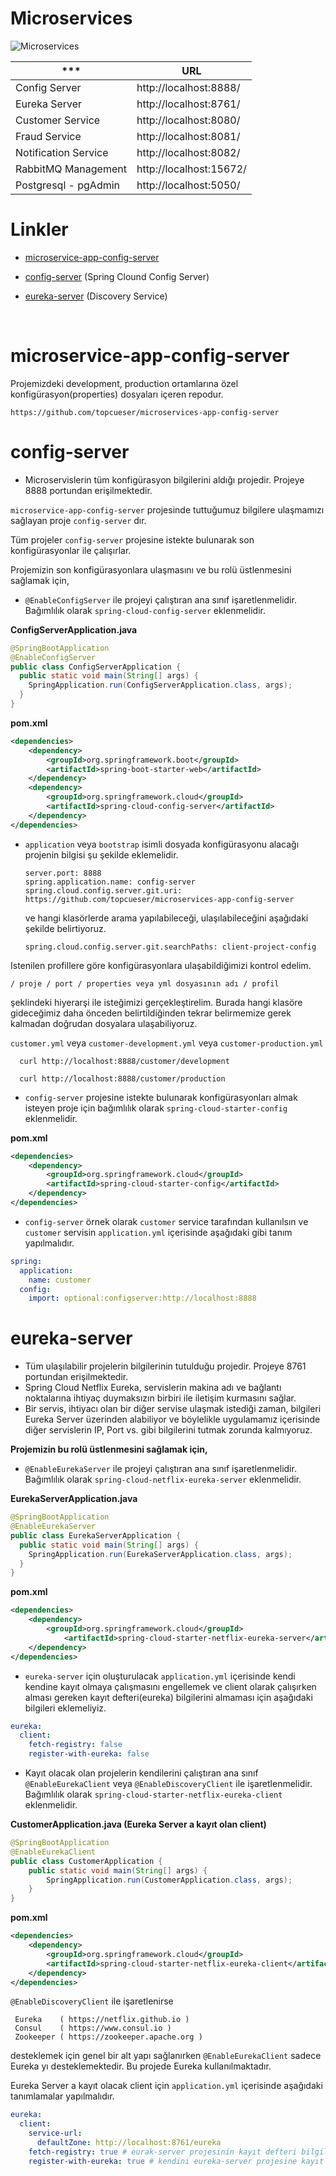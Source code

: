 # Microservices

![Microservices](https://github.com/topcueser/amigosservices/blob/master/microservices.png?raw=true)

*** | URL |
| --- | --- |
| Config Server         | http://localhost:8888/ |
| Eureka Server         | http://localhost:8761/ |
| Customer Service      | http://localhost:8080/ |
| Fraud Service         | http://localhost:8081/ |
| Notification Service  | http://localhost:8082/ |
| RabbitMQ Management   | http://localhost:15672/ |
| Postgresql - pgAdmin  | http://localhost:5050/ |

# Linkler

- [microservice-app-config-server](#microservice-app-config-server)

- [config-server](#config-server) (Spring Clound Config Server)

- [eureka-server](#eureka-server) (Discovery Service)

<br>

# microservice-app-config-server

Projemizdeki development, production ortamlarına özel konfigürasyon(properties) dosyaları içeren repodur. 

```
https://github.com/topcueser/microservices-app-config-server
```
# config-server

- Microservislerin tüm konfigürasyon bilgilerini aldığı projedir. 
Projeye 8888 portundan erişilmektedir.

 `microservice-app-config-server` projesinde tuttuğumuz bilgilere ulaşmamızı sağlayan proje `config-server` dır.
 
 Tüm projeler `config-server` projesine istekte bulunarak son konfigürasyonlar ile çalışırlar.
 
 Projemizin son konfigürasyonlara ulaşmasını ve bu rolü üstlenmesini sağlamak için, 

 -  ` @EnableConfigServer ` ile projeyi çalıştıran ana sınıf işaretlenmelidir. Bağımlılık olarak ` spring-cloud-config-server ` eklenmelidir.

 <b>ConfigServerApplication.java</b>
```java
@SpringBootApplication
@EnableConfigServer
public class ConfigServerApplication {
  public static void main(String[] args) {
    SpringApplication.run(ConfigServerApplication.class, args);
  }
}
```
<b>pom.xml</b>
```xml
<dependencies>
    <dependency>
        <groupId>org.springframework.boot</groupId>
        <artifactId>spring-boot-starter-web</artifactId>
    </dependency>
    <dependency>
        <groupId>org.springframework.cloud</groupId>
        <artifactId>spring-cloud-config-server</artifactId>
    </dependency>
</dependencies>
```
 
 -  ` application ` veya ` bootstrap `  isimli dosyada konfigürasyonu alacağı projenin bilgisi şu şekilde eklemelidir.

    ```properties  
    server.port: 8888
    spring.application.name: config-server
    spring.cloud.config.server.git.uri: https://github.com/topcueser/microservices-app-config-server  
    ```

    ve hangi klasörlerde arama yapılabileceği, ulaşılabileceğini aşağıdaki şekilde belirtiyoruz.
    
    ```properties
    spring.cloud.config.server.git.searchPaths: client-project-config 
    ```
    
Istenilen profillere göre konfigürasyonlara ulaşabildiğimizi kontrol edelim.

` / proje / port / properties veya yml dosyasının adı / profil  `

şeklindeki hiyerarşi ile isteğimizi gerçekleştirelim. Burada hangi klasöre gideceğimiz daha önceden belirtildiğinden
tekrar belirmemize gerek kalmadan doğrudan dosyalara ulaşabiliyoruz.

` customer.yml ` veya ` customer-development.yml ` veya ` customer-production.yml `

```
  curl http://localhost:8888/customer/development

  curl http://localhost:8888/customer/production
```
- `config-server` projesine istekte bulunarak konfigürasyonları almak isteyen proje için bağımlılık olarak `spring-cloud-starter-config` eklenmelidir.

<b>pom.xml</b>
```xml
<dependencies>
    <dependency>
        <groupId>org.springframework.cloud</groupId>
        <artifactId>spring-cloud-starter-config</artifactId>
    </dependency>
</dependencies>
```
- `config-server` örnek olarak `customer` service tarafından kullanılsın ve `customer` servisin `application.yml` içerisinde aşağıdaki gibi tanım yapılmalıdır.
```yml
spring:
  application:
    name: customer
  config:
    import: optional:configserver:http://localhost:8888
```
# eureka-server

- Tüm ulaşılabilir projelerin bilgilerinin tutulduğu projedir. Projeye 8761 portundan erişilmektedir.
- Spring Cloud Netflix Eureka, servislerin makina adı ve bağlantı noktalarına ihtiyaç duymaksızın birbiri ile iletişim kurmasını sağlar.
- Bir servis, ihtiyacı olan bir diğer servise ulaşmak istediği zaman, bilgileri Eureka Server üzerinden alabiliyor ve böylelikle uygulamamız içerisinde diğer servislerin IP, Port vs. gibi bilgilerini tutmak zorunda kalmıyoruz. 

<b>Projemizin bu rolü üstlenmesini sağlamak için, </b>

 -  ` @EnableEurekaServer ` ile projeyi çalıştıran ana sınıf işaretlenmelidir. Bağımlılık olarak ` spring-cloud-netflix-eureka-server ` eklenmelidir.

  <b>EurekaServerApplication.java</b>
```java
@SpringBootApplication
@EnableEurekaServer
public class EurekaServerApplication {
  public static void main(String[] args) {
    SpringApplication.run(EurekaServerApplication.class, args);
  }
}
```
<b>pom.xml</b>
```xml
<dependencies>
    <dependency>
        <groupId>org.springframework.cloud</groupId>
            <artifactId>spring-cloud-starter-netflix-eureka-server</artifactId>
    </dependency>
</dependencies>
```
- `eureka-server` için oluşturulacak `application.yml` içerisinde kendi kendine kayıt olmaya çalışmasını engellemek ve  client olarak çalışırken alması gereken kayıt defteri(eureka) bilgilerini almaması için aşağıdaki bilgileri eklemeliyiz.

```yml
eureka:
  client:
    fetch-registry: false
    register-with-eureka: false
```

- Kayıt olacak olan projelerin kendilerini çalıştıran ana sınıf `@EnableEurekaClient` veya  `@EnableDiscoveryClient` ile işaretlenmelidir. Bağımlılık olarak `spring-cloud-starter-netflix-eureka-client` eklenmelidir.

<b>CustomerApplication.java (Eureka Server a kayıt olan client)</b>
```java
@SpringBootApplication
@EnableEurekaClient
public class CustomerApplication {
    public static void main(String[] args) {
        SpringApplication.run(CustomerApplication.class, args);
    }
}
```
<b>pom.xml</b>
```xml
<dependencies>
    <dependency>
        <groupId>org.springframework.cloud</groupId>
        <artifactId>spring-cloud-starter-netflix-eureka-client</artifactId>
    </dependency>
</dependencies>
```

`@EnableDiscoveryClient` ile işaretlenirse

     Eureka    ( https://netflix.github.io )
     Consul    ( https://www.consul.io )
     Zookeeper ( https://zookeeper.apache.org )  
 
desteklemek için genel bir alt yapı sağlanırken `@EnableEurekaClient` sadece Eureka yı desteklemektedir. Bu projede Eureka kullanılmaktadır.

Eureka Server a kayıt olacak client için `application.yml` içerisinde aşağıdaki tanımlamalar yapılmalıdır. 

```yml
eureka:
  client:
    service-url:
      defaultZone: http://localhost:8761/eureka
    fetch-registry: true # eurak-server projesinin kayıt defteri bilgilerni al
    register-with-eureka: true # kendini eureka-server projesine kayıt et
```

